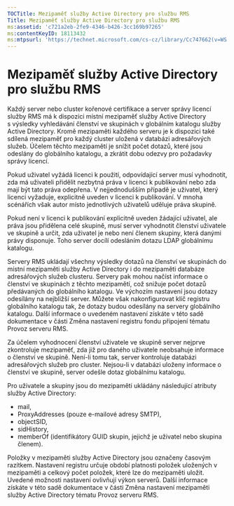```yaml
---
TOCTitle: Mezipaměť služby Active Directory pro službu RMS
Title: Mezipaměť služby Active Directory pro službu RMS
ms:assetid: 'c721a2eb-2fe9-4346-b426-3cc169b97265'
ms:contentKeyID: 18113432
ms:mtpsurl: 'https://technet.microsoft.com/cs-cz/library/Cc747662(v=WS.10)'
---
```


Mezipaměť služby Active Directory pro službu RMS
================================================

Každý server nebo cluster kořenové certifikace a server správy licencí služby RMS má k dispozici místní mezipaměť služby Active Directory s výsledky vyhledávání členství ve skupinách v globálním katalogu služby Active Directory. Kromě mezipaměti každého serveru je k dispozici také sdílená mezipaměť pro každý cluster uložená v databázi adresářových služeb. Účelem těchto mezipamětí je snížit počet dotazů, které jsou odeslány do globálního katalogu, a zkrátit dobu odezvy pro požadavky správy licencí.

Pokud uživatel vyžádá licenci k použití, odpovídající server musí vyhodnotit, zda má uživateli přidělit nezbytná práva v licenci k publikování nebo zda mají být tato práva odepřena. V nejjednodušším případě je uživatel, který licenci vyžaduje, explicitně uveden v licenci k publikování. V mnoha scénářích však autor místo jednotlivých uživatelů uděluje práva skupině.

Pokud není v licenci k publikování explicitně uveden žádající uživatel, ale práva jsou přidělena celé skupině, musí server vyhodnotit členství uživatele ve skupině a určit, zda uživatel je nebo není členem skupiny, která danými právy disponuje. Toho server docílí odesláním dotazu LDAP globálnímu katalogu.

Servery RMS ukládají všechny výsledky dotazů na členství ve skupinách do místní mezipaměti služby Active Directory i do mezipaměti databáze adresářových služeb clusteru. Servery pak mohou načíst informace o členství ve skupinách z těchto mezipamětí, což snižuje počet dotazů předávaných do globálního katalogu. Ve výchozím nastavení jsou dotazy odesílány na nejbližší server. Můžete však nakonfigurovat klíč registru globálního katalogu tak, že dotazy budou odesílány na servery globálního katalogu. Další informace o uvedeném nastavení získáte v této sadě dokumentace v části Změna nastavení registru fondu připojení tématu Provoz serveru RMS.

Za účelem vyhodnocení členství uživatele ve skupině server nejprve zkontroluje mezipaměť, zda již pro daného uživatele neobsahuje informace o členství ve skupině. Není-li tomu tak, server kontroluje databázi adresářových služeb pro cluster. Nejsou-li v databázi uloženy informace o členství ve skupině, server odešle dotaz globálnímu katalogu.

Pro uživatele a skupiny jsou do mezipaměti ukládány následující atributy služby Active Directory:

-   mail,
-   ProxyAddresses (pouze e-mailové adresy SMTP),
-   objectSID,
-   sidHistory,
-   memberOf (identifikátory GUID skupin, jejichž je uživatel nebo skupina členem).

Položky v mezipaměti služby Active Directory jsou označeny časovým razítkem. Nastavení registru určuje období platnosti položek uložených v mezipaměti a celkový počet položek, které lze do mezipaměti uložit. Uvedené možnosti nastavení ovlivňují výkon serverů. Další informace získáte v této sadě dokumentace v části Změna nastavení mezipaměti služby Active Directory tématu Provoz serveru RMS.
